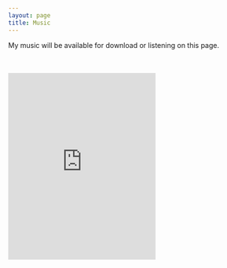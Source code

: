 ```yaml
---
layout: page
title: Music
---
```


My music will be available for download or listening on this page.

<br />
<br />
<iframe src="https://open.spotify.com/embed/artist/0cw6N3pIYe7gxRGojlDbfx" width="300" height="380" frameborder="0" allowtransparency="true" allow="encrypted-media"></iframe>
